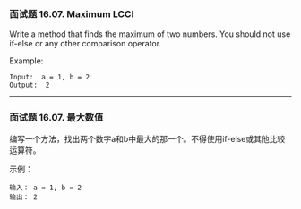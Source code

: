 ### 面试题 16.07. Maximum LCCI
Write a method that finds the maximum of two numbers. You should not use if-else or any other comparison operator.

Example:

	Input:  a = 1, b = 2
	Output:  2

----
### 面试题 16.07. 最大数值
编写一个方法，找出两个数字a和b中最大的那一个。不得使用if-else或其他比较运算符。

示例：

	输入： a = 1, b = 2
	输出： 2


